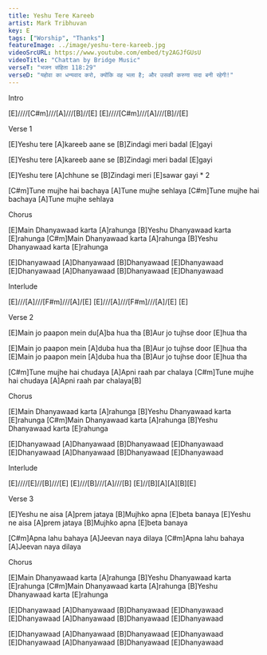 ```yaml
---
title: Yeshu Tere Kareeb 
artist: Mark Tribhuvan
key: E
tags: ["Worship", "Thanks"]
featureImage: ../image/yeshu-tere-kareeb.jpg
videoSrcURL: https://www.youtube.com/embed/ty2AGJfGUsU
videoTitle: "Chattan by Bridge Music"
verseT: "भजन संहिता 118:29"
verseD: "यहोवा का धन्यवाद करो, क्योंकि वह भला है; और उसकी करुणा सदा बनी रहेगी!"
---
```

Intro

[E]////[C#m]///[A]///[B]//[E]
[E]////[C#m]///[A]///[B]//[E]

Verse 1

[E]Yeshu tere [A]kareeb aane se
[B]Zindagi meri badal [E]gayi

[E]Yeshu tere [A]kareeb aane se
[B]Zindagi meri badal [E]gayi

[E]Yeshu tere [A]chhune se
[B]Zindagi meri [E]sawar gayi * 2

[C#m]Tune mujhe hai bachaya
[A]Tune mujhe sehlaya
[C#m]Tune mujhe hai bachaya
[A]Tune mujhe sehlaya

Chorus

[E]Main Dhanyawaad karta [A]rahunga
[B]Yeshu Dhanyawaad karta [E]rahunga
[C#m]Main Dhanyawaad karta [A]rahunga
[B]Yeshu Dhanyawaad karta [E]rahunga

[E]Dhanyawaad [A]Dhanyawaad 
[B]Dhanyawaad [E]Dhanyawaad
[E]Dhanyawaad [A]Dhanyawaad 
[B]Dhanyawaad [E]Dhanyawaad

Interlude

[E]///[A]///[F#m]///[A]/[E]
[E]///[A]///[F#m]///[A]/[E] [E]

Verse 2

[E]Main jo paapon mein du[A]ba hua tha
[B]Aur jo tujhse door [E]hua tha 

[E]Main jo paapon mein [A]duba hua tha
[B]Aur jo tujhse door [E]hua tha 
[E]Main jo paapon mein [A]duba hua tha
[B]Aur jo tujhse door [E]hua tha 

[C#m]Tune mujhe hai chudaya
[A]Apni raah par chalaya
[C#m]Tune mujhe hai chudaya
[A]Apni raah par chalaya[B]

Chorus

[E]Main Dhanyawaad karta [A]rahunga
[B]Yeshu Dhanyawaad karta [E]rahunga
[C#m]Main Dhanyawaad karta [A]rahunga
[B]Yeshu Dhanyawaad karta [E]rahunga

[E]Dhanyawaad [A]Dhanyawaad 
[B]Dhanyawaad [E]Dhanyawaad
[E]Dhanyawaad [A]Dhanyawaad 
[B]Dhanyawaad [E]Dhanyawaad

Interlude

[E]////[E]//[B]///[E]
[E]///[B]///[A]///[B]
[E]//[B][A][A][B][E]

Verse 3

[E]Yeshu ne aisa [A]prem jataya
[B]Mujhko apna [E]beta banaya 
[E]Yeshu ne aisa [A]prem jataya
[B]Mujhko apna [E]beta banaya 

[C#m]Apna lahu bahaya
[A]Jeevan naya dilaya
[C#m]Apna lahu bahaya
[A]Jeevan naya dilaya

Chorus

[E]Main Dhanyawaad karta [A]rahunga
[B]Yeshu Dhanyawaad karta [E]rahunga
[C#m]Main Dhanyawaad karta [A]rahunga
[B]Yeshu Dhanyawaad karta [E]rahunga

[E]Dhanyawaad [A]Dhanyawaad 
[B]Dhanyawaad [E]Dhanyawaad
[E]Dhanyawaad [A]Dhanyawaad 
[B]Dhanyawaad [E]Dhanyawaad

[E]Dhanyawaad [A]Dhanyawaad 
[B]Dhanyawaad [E]Dhanyawaad
[E]Dhanyawaad [A]Dhanyawaad 
[B]Dhanyawaad [E]Dhanyawaad
